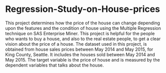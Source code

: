 # Regression-Study-on-House-prices
This project determines how the price of the house can change depending upon the features and the condition of house using the Multiple Regression technique on SAS Enterprise Miner. This project is helpful for the people who wants to buy a house, and also to the real estate people, to get a clear vision about the price of a house.  The dataset used in this project, is obtained from house sales prices between May 2014 and May 2015, for King County, Seattle. It includes the houses sold between May 2014 and May 2015. The target variable is the price of house and is measured by the dependent variables that talks about the house.
